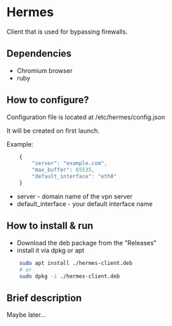 
# Hermes
Client that is used for bypassing firewalls. 

## Dependencies
- Chromium browser
- ruby
## How to configure?
Configuration file is located at /etc/hermes/config.json

It will be created on first launch. 

Example:

```js
    {
        "server": "example.com",
        "max_buffer": 65535,
        "default_interface": "eth0"
    }
```
- server - domain name of the vpn server
- default_interface - your default interface name
## How to install & run
- Download the deb package from the "Releases"
- install it via dpkg or apt 
```bash
    sudo apt install ./hermes-client.deb
    # or
    sudo dpkg -i ./hermes-client.deb
```
## Brief description
Maybe later...


